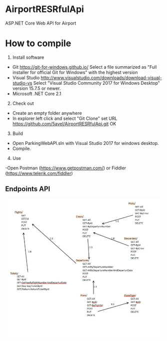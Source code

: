# AirportRESRfulApi
ASP.NET Core Web API for Airport

How to compile
==============

1. Install software

- Git
  https://git-for-windows.github.io/
  Select a file summarized as "Full installer for official Git for Windows"
   with the highest version
- Visual Studio
  http://www.visualstudio.com/downloads/download-visual-studio-vs
  Select "Visual Studio Community 2017 for Windows Desktop" version 15.7.5 or newer.
- Microsoft .NET Core 2.1

2. Check out

- Create an empty folder anywhere
- In explorer left click and select "Git Clone"
  set URL https://github.com/5avel/AirportRESRfulApi.git
  OK

3. Build

- Open ParkingWebAPI.sln with Visual Studio 2017 for windows desktop.
- Compile.

4. Use

-Open Postman (https://www.getpostman.com/) or Fiddler (https://www.telerik.com/fiddler)
## Endpoints API


![REST](https://github.com/5avel/AirportRESRfulApi/blob/develop/123.jpg)
